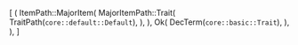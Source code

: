 [
    (
        ItemPath::MajorItem(
            MajorItemPath::Trait(
                TraitPath(`core::default::Default`),
            ),
        ),
        Ok(
            DecTerm(`core::basic::Trait`),
        ),
    ),
]